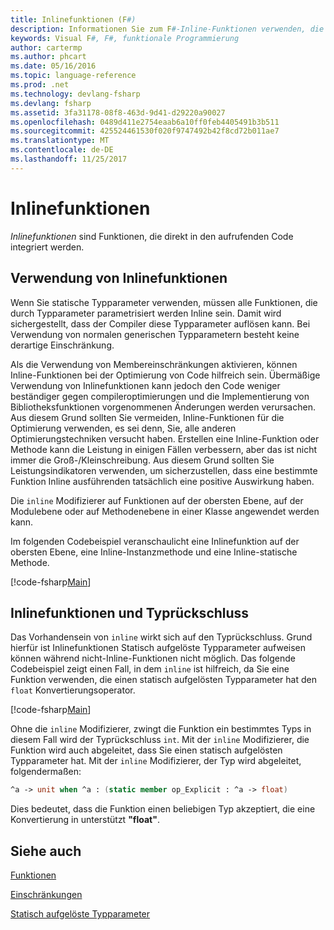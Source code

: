 ```yaml
---
title: Inlinefunktionen (F#)
description: Informationen Sie zum F#-Inline-Funktionen verwenden, die direkt in den aufrufenden Code integriert werden.
keywords: Visual F#, F#, funktionale Programmierung
author: cartermp
ms.author: phcart
ms.date: 05/16/2016
ms.topic: language-reference
ms.prod: .net
ms.technology: devlang-fsharp
ms.devlang: fsharp
ms.assetid: 3fa31178-08f8-463d-9d41-d29220a90027
ms.openlocfilehash: 0489d411e2754eaab6a10ff0feb4405491b3b511
ms.sourcegitcommit: 425524461530f020f9747492b42f8cd72b011ae7
ms.translationtype: MT
ms.contentlocale: de-DE
ms.lasthandoff: 11/25/2017
---
```

# <a name="inline-functions"></a>Inlinefunktionen

*Inlinefunktionen* sind Funktionen, die direkt in den aufrufenden Code integriert werden.


## <a name="using-inline-functions"></a>Verwendung von Inlinefunktionen
Wenn Sie statische Typparameter verwenden, müssen alle Funktionen, die durch Typparameter parametrisiert werden Inline sein. Damit wird sichergestellt, dass der Compiler diese Typparameter auflösen kann. Bei Verwendung von normalen generischen Typparametern besteht keine derartige Einschränkung.

Als die Verwendung von Membereinschränkungen aktivieren, können Inline-Funktionen bei der Optimierung von Code hilfreich sein. Übermäßige Verwendung von Inlinefunktionen kann jedoch den Code weniger beständiger gegen compileroptimierungen und die Implementierung von Bibliotheksfunktionen vorgenommenen Änderungen werden verursachen. Aus diesem Grund sollten Sie vermeiden, Inline-Funktionen für die Optimierung verwenden, es sei denn, Sie, alle anderen Optimierungstechniken versucht haben. Erstellen eine Inline-Funktion oder Methode kann die Leistung in einigen Fällen verbessern, aber das ist nicht immer die Groß-/Kleinschreibung. Aus diesem Grund sollten Sie Leistungsindikatoren verwenden, um sicherzustellen, dass eine bestimmte Funktion Inline ausführenden tatsächlich eine positive Auswirkung haben.

Die `inline` Modifizierer auf Funktionen auf der obersten Ebene, auf der Modulebene oder auf Methodenebene in einer Klasse angewendet werden kann.

Im folgenden Codebeispiel veranschaulicht eine Inlinefunktion auf der obersten Ebene, eine Inline-Instanzmethode und eine Inline-statische Methode.

[!code-fsharp[Main](../../../../samples/snippets/fsharp/lang-ref-3/snippet201.fs)]
    
## <a name="inline-functions-and-type-inference"></a>Inlinefunktionen und Typrückschluss
Das Vorhandensein von `inline` wirkt sich auf den Typrückschluss. Grund hierfür ist Inlinefunktionen Statisch aufgelöste Typparameter aufweisen können während nicht-Inline-Funktionen nicht möglich. Das folgende Codebeispiel zeigt einen Fall, in dem `inline` ist hilfreich, da Sie eine Funktion verwenden, die einen statisch aufgelösten Typparameter hat den `float` Konvertierungsoperator.

[!code-fsharp[Main](../../../../samples/snippets/fsharp/lang-ref-3/snippet202.fs)]

Ohne die `inline` Modifizierer, zwingt die Funktion ein bestimmtes Typs in diesem Fall wird der Typrückschluss `int`. Mit der `inline` Modifizierer, die Funktion wird auch abgeleitet, dass Sie einen statisch aufgelösten Typparameter hat. Mit der `inline` Modifizierer, der Typ wird abgeleitet, folgendermaßen:

```fsharp
^a -> unit when ^a : (static member op_Explicit : ^a -> float)
```

Dies bedeutet, dass die Funktion einen beliebigen Typ akzeptiert, die eine Konvertierung in unterstützt **"float"**.


## <a name="see-also"></a>Siehe auch
[Funktionen](index.md)

[Einschränkungen](../generics/constraints.md)

[Statisch aufgelöste Typparameter](../generics/statically-resolved-type-parameters.md)
